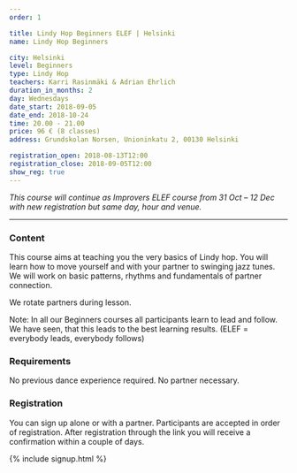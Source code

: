 ```yaml
---
order: 1

title: Lindy Hop Beginners ELEF | Helsinki
name: Lindy Hop Beginners

city: Helsinki
level: Beginners
type: Lindy Hop
teachers: Karri Rasinmäki & Adrian Ehrlich 
duration_in_months: 2
day: Wednesdays
date_start: 2018-09-05
date_end: 2018-10-24
time: 20.00 - 21.00
price: 96 € (8 classes)
address: Grundskolan Norsen, Unioninkatu 2, 00130 Helsinki

registration_open: 2018-08-13T12:00
registration_close: 2018-09-05T12:00
show_reg: true
---
```


_This course will continue as Improvers ELEF course from 31 Oct – 12 Dec with new registration but same day, hour and venue._

---

### Content
This course aims at teaching you the very basics of Lindy hop. You will learn how to move yourself and with your partner to swinging jazz tunes. We will work on basic patterns, rhythms and fundamentals of partner connection.

We rotate partners during lesson.

Note: In all our Beginners courses all participants learn to lead and follow. We have seen, that this leads to the best learning results. (ELEF = everybody leads, everybody follows)

### Requirements
No previous dance experience required. No partner necessary.

### Registration
You can sign up alone or with a partner. Participants are accepted in order of registration. After registration through the link you will receive a confirmation within a couple of days.

{% include signup.html %}


